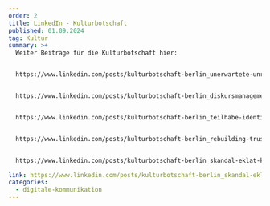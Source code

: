 ```yaml
---
order: 2
title: LinkedIn - Kulturbotschaft
published: 01.09.2024
tag: Kultur
summary: >+
  Weiter Beiträge für die Kulturbotschaft hier: 


  https://www.linkedin.com/posts/kulturbotschaft-berlin_unerwartete-unruhen-activity-7241822563453083650-TqqW/?utm_source=share&utm_medium=member_desktop


  https://www.linkedin.com/posts/kulturbotschaft-berlin_diskursmanagement-social-shitstorm-activity-7239860283727380480-QUQu?utm_source=share&utm_medium=member_desktop&rcm=ACoAAC9q52gBBTRN5aTrDDD74wF9DZbVZWENJzc


  https://www.linkedin.com/posts/kulturbotschaft-berlin_teilhabe-identitaeutspolitik-activity-7267779296029458432-u-YI?utm_source=share&utm_medium=member_desktop&rcm=ACoAAC9q52gBBTRN5aTrDDD74wF9DZbVZWENJzc


  https://www.linkedin.com/posts/kulturbotschaft-berlin_rebuilding-trust-tipps-f%C3%BCr-krisenkommunikation-activity-7234786857874554880-ehtG/?utm_source=share&utm_medium=member_desktop


  https://www.linkedin.com/posts/kulturbotschaft-berlin_skandal-eklat-kommunikator-activity-7237323621352767490-ZOXf?utm_source=share&utm_medium=member_desktop&rcm=ACoAAC9q52gBBTRN5aTrDDD74wF9DZbVZWENJzc

link: https://www.linkedin.com/posts/kulturbotschaft-berlin_skandal-eklat-kommunikator-activity-7237323621352767490-ZOXf?utm_source=share&utm_medium=member_desktop&rcm=ACoAAC9q52gBBTRN5aTrDDD74wF9DZbVZWENJzc
categories:
  - digitale-kommunikation
---
```


